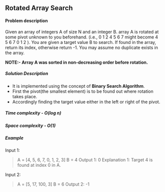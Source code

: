 ## Rotated Array Search

#### Problem description

Given an array of integers A of size N and an integer B.
array A is rotated at some pivot unknown to you beforehand.
(i.e., 0 1 2 4 5 6 7 might become 4 5 6 7 0 1 2 ).
You are given a target value B to search. If found in the array, return its index, otherwise return -1.
You may assume no duplicate exists in the array.

**NOTE:- Array A was sorted in non-decreasing order before rotation.**

##### Solution Description
- It is implemented using the concept of **Binary Search Algorithm**.
- First the pivot(the smallest element) is to be found out where rotation takes place.
- Accordingly finding the target value either in the left or right of the pivot.

##### Time complexity - O(log n)
##### Space complexity - O(1)

##### Example
Input 1:
>    A = [4, 5, 6, 7, 0, 1, 2, 3]
>    B = 4
Output 1:
>    0
Explanation 1:
> Target 4 is found at index 0 in A.


Input 2:
>    A = [5, 17, 100, 3]
>    B = 6
Output 2:
>    -1
